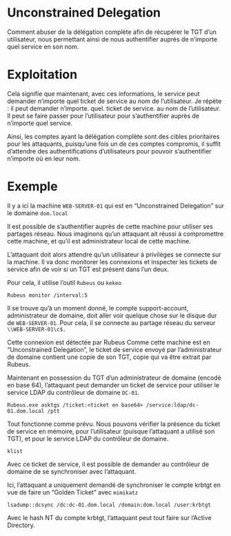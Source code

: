 # Unconstrained Delegation

Comment abuser de la délégation complète afin de récupérer le TGT d’un utilisateur, nous permettant ainsi de nous authentifier auprès de n’importe quel service en son nom.

# Exploitation

Cela signifie que maintenant, avec ces informations, le service peut demander n’importe quel ticket de service au nom de l’utilisateur. Je répète : il peut demander n’importe. quel. ticket de service. au nom de l’utilisateur. Il peut se faire passer pour l’utilisateur pour s’authentifier auprès de n’importe quel service.

Ainsi, les comptes ayant la délégation complète sont des cibles prioritaires pour les attaquants, puisqu’une fois un de ces comptes compromis, il suffit d’attendre des authentifications d’utilisateurs pour pouvoir s’authentifier n’importe où en leur nom.

# Exemple

Il y a ici la machine `WEB-SERVER-01`  qui est en “Unconstrained Delegation” sur le domaine `dom.local`

Il est possible de s’authentifier auprès de cette machine pour utiliser ses partages réseau. Nous imaginons qu’un attaquant ait réussi à compromettre cette machine, et qu’il est administrateur local de cette machine.

L’attaquant doit alors attendre qu’un utilisateur à privilèges se connecte sur la machine. 
Il va donc monitorer les connexions et inspecter les tickets de service afin de voir si un TGT est présent dans l’un deux.

Pour cela, il utilise l’outil `Rubeus` ou `kekeo`

```
Rubeus monitor /interval:5
```

Il se trouve qu’à un moment donné, le compte support-account, administrateur de domaine, doit aller voir quelque chose sur le disque dur de `WEB-SERVER-01`. Pour cela, il se connecte au partage réseau du serveur `\\WEB-SERVER-01\c$.`

Cette connexion est détectée par Rubeus
Comme cette machine est en “Unconstrained Delegation”, le ticket de service envoyé par l’administrateur de domaine contient une copie de son TGT, copie qui va être extrait par Rubeus.

Maintenant en possession du TGT d’un administrateur de domaine (encodé en base 64), l’attaquant peut demander un ticket de service pour utiliser le service LDAP du contrôleur de domaine `DC-01`. 

```
Rubeus.exe asktgs /ticket:<ticket en base64> /service:ldap/dc-01.dom.local /ptt
```

Tout fonctionne comme prévu.
Nous pouvons vérifier la présence du ticket de service en mémoire, pour l’utilisateur  (puisque l’attaquant a utilisé son TGT), et pour le service LDAP du contrôleur de domaine.

```
klist
```

Avec ce ticket de service, il est possible de demander au contrôleur de domaine de se synchroniser avec l’attaquant.

Ici, l’attaquant a uniquement demandé de synchroniser le compte krbtgt en vue de faire un “Golden Ticket” avec `mimikatz`

```
lsadump::dcsync /dc:dc-01.dom.local /domain:dom.local /user:krbtgt
```


Avec le hash NT du compte krbtgt, l’attaquant peut tout faire sur l’Active Directory.
